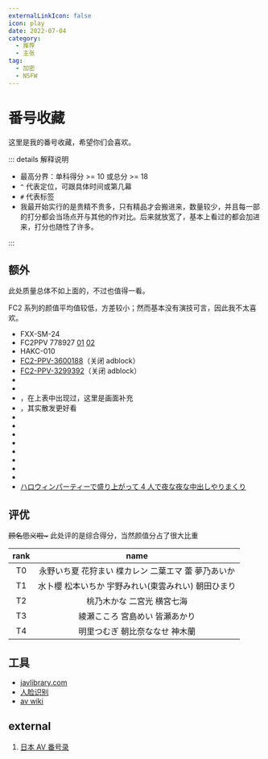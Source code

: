 ```yaml
---
externalLinkIcon: false
icon: play
date: 2022-07-04
category:
  - 推荐
  - 主张
tag:
  - 加密
  - NSFW
---
```


# 番号收藏

这里是我的番号收藏，希望你们会喜欢。

::: details 解释说明

- 最高分界：单科得分 >= 10 或总分 >= 18
- `^` 代表定位，可跟具体时间或第几幕
- `#` 代表标签
- 我最开始实行的是贵精不贵多，只有精品才会搬进来，数量较少，并且每一部的打分都会当场点开与其他的作对比。后来就放宽了，基本上看过的都会加进来，打分也随性了许多。

:::

<AvTable />

## 额外

此处质量总体不如上面的，不过也值得一看。

FC2 系列的颜值平均值较低，方差较小；然而基本没有演技可言，因此我不太喜欢。

- FXX-SM-24
- FC2PPV 778927 [01](https://jp.xero.porn/video/z6jtbjln09icqbaj24440) [02](https://www.tokyomotion.net/video/592838/無修正-fc2ppv-778927-ちゅぱ王-ことり19歳icup-超s級-神乳-02)
- HAKC-010
- [FC2-PPV-3600188](https://njav.tv/en/v/fc2-ppv-3600188)（关闭 adblock）
- [FC2-PPV-3299392](https://njav.tv/zh/v/fc2-ppv-3299392)（关闭 adblock）
- <Av bg="fc2-ppv-3470313" />
- <Av bg="fc2-ppv-3059030" />
- <Av bg="fc2-ppv-2805736" />，在上表中出现过，这里是画面补充
- <Av bg="fc2-ppv-3393451" />，其实散发更好看
- <Av bg="FC2-PPV-3172294" />
- <Av bg="fc2-ppv-1851398" />
- <Av bg="fc2-ppv-3518061" />
- <Av bg="fc2-ppv-3277687" />
- <Av bg="fc2-ppv-4409072" />
- <Av bg="FC2-PPV-4067240" />
- <Av bg="FC2-PPV-3190716" />
- <Av bg="FC2-PPV-4361267" />
- [ハロウィンパーティーで盛り上がって 4 人で夜な夜な中出しやりまくり](https://www.tokyomotion.net/video/3333474/20-ハロウィンパーティーで盛り上がって4人で夜な夜な中出しやりまくり)

## 评优

~~顾名思义啦\~~~ 此处评的是综合得分，当然颜值分占了很大比重

<!-- prettier-ignore -->
|rank|name|
| :-: | :-: |
|T0|永野いち夏 花狩まい 楪カレン 二葉エマ 蕾 夢乃あいか|
|T1|水卜櫻 松本いちか 宇野みれい(東雲みれい) 朝田ひまり|
|T2|桃乃木かな 二宮光 横宮七海|
|T3|綾瀬こころ 宮島めい 皆瀬あかり|
|T4|明里つむぎ 朝比奈ななせ 神木蘭|

## 工具

- [javlibrary.com](https://www.javlibrary.com/cn/)
- [人脸识别](https://xslist.org/zh)
- [av wiki](https://av-wiki.net/)

## external

1. [日本 AV 番号录](https://blog.wenxuecity.com/myblog/70246/202008/41208.html)

<script setup lang="ts">
import AvTable from "@AvTable";
import Av from "@Av";
</script>
